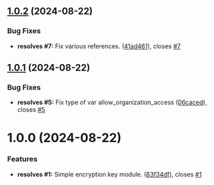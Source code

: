 ## [1.0.2](https://github.com/flagscript/terraform-aws-flagscript-kms/compare/v1.0.1...v1.0.2) (2024-08-22)


### Bug Fixes

* **resolves #7:** Fix various references. ([41ad461](https://github.com/flagscript/terraform-aws-flagscript-kms/commit/41ad46113d2fcbac02f05e7fa299dd90d0260824)), closes [#7](https://github.com/flagscript/terraform-aws-flagscript-kms/issues/7)

## [1.0.1](https://github.com/flagscript/terraform-aws-flagscript-kms/compare/v1.0.0...v1.0.1) (2024-08-22)


### Bug Fixes

* **resolves #5:** Fix type of var allow_organization_access ([06caced](https://github.com/flagscript/terraform-aws-flagscript-kms/commit/06caced54899ec92be5ca1672f4569791f087043)), closes [#5](https://github.com/flagscript/terraform-aws-flagscript-kms/issues/5)

# 1.0.0 (2024-08-22)


### Features

* **resolves #1:** Simple encryption key module. ([83f34df](https://github.com/flagscript/terraform-aws-flagscript-kms/commit/83f34df63250c92c51cb121b7ce9098deb294d63)), closes [#1](https://github.com/flagscript/terraform-aws-flagscript-kms/issues/1)
